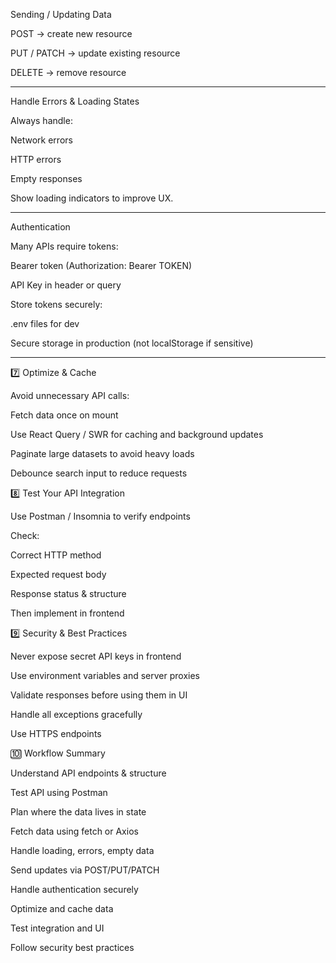 Sending / Updating Data

POST → create new resource

PUT / PATCH → update existing resource

DELETE → remove resource
______________________________

Handle Errors & Loading States

Always handle:

Network errors

HTTP errors

Empty responses

Show loading indicators to improve UX.

________________________________

Authentication

Many APIs require tokens:

Bearer token (Authorization: Bearer TOKEN)

API Key in header or query

Store tokens securely:

.env files for dev

Secure storage in production (not localStorage if sensitive)
______________________________________________


7️⃣ Optimize & Cache

Avoid unnecessary API calls:

Fetch data once on mount

Use React Query / SWR for caching and background updates

Paginate large datasets to avoid heavy loads

Debounce search input to reduce requests

8️⃣ Test Your API Integration

Use Postman / Insomnia to verify endpoints

Check:

Correct HTTP method

Expected request body

Response status & structure

Then implement in frontend

9️⃣ Security & Best Practices

Never expose secret API keys in frontend

Use environment variables and server proxies

Validate responses before using them in UI

Handle all exceptions gracefully

Use HTTPS endpoints

🔟 Workflow Summary

Understand API endpoints & structure

Test API using Postman

Plan where the data lives in state

Fetch data using fetch or Axios

Handle loading, errors, empty data

Send updates via POST/PUT/PATCH

Handle authentication securely

Optimize and cache data

Test integration and UI

Follow security best practices